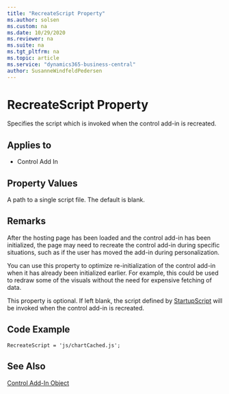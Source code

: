 ```yaml
---
title: "RecreateScript Property"
ms.author: solsen
ms.custom: na
ms.date: 10/29/2020
ms.reviewer: na
ms.suite: na
ms.tgt_pltfrm: na
ms.topic: article
ms.service: "dynamics365-business-central"
author: SusanneWindfeldPedersen
---
```

[//]: # (START>DO_NOT_EDIT)
[//]: # (IMPORTANT:Do not edit any of the content between here and the END>DO_NOT_EDIT.)
[//]: # (Any modifications should be made in the .xml files in the ModernDev repo.)
# RecreateScript Property
Specifies the script which is invoked when the control add-in is recreated.

## Applies to
-   Control Add In

[//]: # (IMPORTANT: END>DO_NOT_EDIT)

## Property Values

A path to a single script file. The default is blank. 

## Remarks

After the hosting page has been loaded and the control add-in has been initialized, the page may need to recreate the control add-in during specific situations, such as if the user has moved the add-in during personalization.

You can use this property to optimize re-initialization of the control add-in when it has already been initialized earlier. For example, this could be used to redraw some of the visuals without the need for expensive fetching of data.

This property is optional. If left blank, the script defined by [StartupScript](devenv-startupscript-property.md) will be invoked when the control add-in is recreated. 

## Code Example

```AL
RecreateScript = 'js/chartCached.js';
```

## See Also

[Control Add-In Object](../devenv-control-addin-object.md)   
 